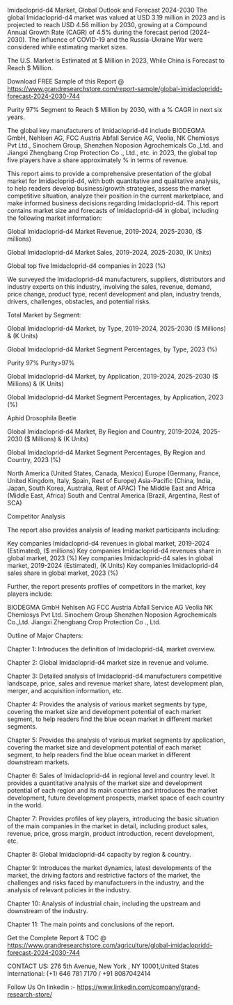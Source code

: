 Imidacloprid-d4 Market, Global Outlook and Forecast 2024-2030
The global Imidacloprid-d4 market was valued at USD 3.19 million in 2023 and is projected to reach USD 4.56 million by 2030, growing at a Compound Annual Growth Rate (CAGR) of 4.5% during the forecast period (2024-2030). The influence of COVID-19 and the Russia-Ukraine War were considered while estimating market sizes.

The U.S. Market is Estimated at $ Million in 2023, While China is Forecast to Reach $ Million.

Download FREE Sample of this Report @ https://www.grandresearchstore.com/report-sample/global-imidaclopridd-forecast-2024-2030-744

Purity 97% Segment to Reach $ Million by 2030, with a % CAGR in next six years.

The global key manufacturers of Imidacloprid-d4 include BIODEGMA GmbH, Nehlsen AG, FCC Austria Abfall Service AG, Veolia, NK Chemiosys Pvt Ltd., Sinochem Group, Shenzhen Noposion Agrochemicals Co.,Ltd. and Jiangxi Zhengbang Crop Protection Co ., Ltd., etc. in 2023, the global top five players have a share approximately % in terms of revenue.

This report aims to provide a comprehensive presentation of the global market for Imidacloprid-d4, with both quantitative and qualitative analysis, to help readers develop business/growth strategies, assess the market competitive situation, analyze their position in the current marketplace, and make informed business decisions regarding Imidacloprid-d4. This report contains market size and forecasts of Imidacloprid-d4 in global, including the following market information:

Global Imidacloprid-d4 Market Revenue, 2019-2024, 2025-2030, ($ millions)

Global Imidacloprid-d4 Market Sales, 2019-2024, 2025-2030, (K Units)

Global top five Imidacloprid-d4 companies in 2023 (%)

We surveyed the Imidacloprid-d4 manufacturers, suppliers, distributors and industry experts on this industry, involving the sales, revenue, demand, price change, product type, recent development and plan, industry trends, drivers, challenges, obstacles, and potential risks.

Total Market by Segment:

Global Imidacloprid-d4 Market, by Type, 2019-2024, 2025-2030 ($ Millions) & (K Units)

Global Imidacloprid-d4 Market Segment Percentages, by Type, 2023 (%)

Purity 97%
Purity>97%

Global Imidacloprid-d4 Market, by Application, 2019-2024, 2025-2030 ($ Millions) & (K Units)

Global Imidacloprid-d4 Market Segment Percentages, by Application, 2023 (%)

Aphid
Drosophila
Beetle

Global Imidacloprid-d4 Market, By Region and Country, 2019-2024, 2025-2030 ($ Millions) & (K Units)

Global Imidacloprid-d4 Market Segment Percentages, By Region and Country, 2023 (%)

North America (United States, Canada, Mexico)
Europe (Germany, France, United Kingdom, Italy, Spain, Rest of Europe)
Asia-Pacific (China, India, Japan, South Korea, Australia, Rest of APAC)
The Middle East and Africa (Middle East, Africa)
South and Central America (Brazil, Argentina, Rest of SCA)

Competitor Analysis

The report also provides analysis of leading market participants including:

Key companies Imidacloprid-d4 revenues in global market, 2019-2024 (Estimated), ($ millions)
Key companies Imidacloprid-d4 revenues share in global market, 2023 (%)
Key companies Imidacloprid-d4 sales in global market, 2019-2024 (Estimated), (K Units)
Key companies Imidacloprid-d4 sales share in global market, 2023 (%)

Further, the report presents profiles of competitors in the market, key players include:

BIODEGMA GmbH
Nehlsen AG
FCC Austria Abfall Service AG
Veolia
NK Chemiosys Pvt Ltd.
Sinochem Group
Shenzhen Noposion Agrochemicals Co.,Ltd.
Jiangxi Zhengbang Crop Protection Co ., Ltd.

Outline of Major Chapters:

Chapter 1: Introduces the definition of Imidacloprid-d4, market overview.

Chapter 2: Global Imidacloprid-d4 market size in revenue and volume.

Chapter 3: Detailed analysis of Imidacloprid-d4 manufacturers competitive landscape, price, sales and revenue market share, latest development plan, merger, and acquisition information, etc.

Chapter 4: Provides the analysis of various market segments by type, covering the market size and development potential of each market segment, to help readers find the blue ocean market in different market segments.

Chapter 5: Provides the analysis of various market segments by application, covering the market size and development potential of each market segment, to help readers find the blue ocean market in different downstream markets.

Chapter 6: Sales of Imidacloprid-d4 in regional level and country level. It provides a quantitative analysis of the market size and development potential of each region and its main countries and introduces the market development, future development prospects, market space of each country in the world.

Chapter 7: Provides profiles of key players, introducing the basic situation of the main companies in the market in detail, including product sales, revenue, price, gross margin, product introduction, recent development, etc.

Chapter 8: Global Imidacloprid-d4 capacity by region & country.

Chapter 9: Introduces the market dynamics, latest developments of the market, the driving factors and restrictive factors of the market, the challenges and risks faced by manufacturers in the industry, and the analysis of relevant policies in the industry.

Chapter 10: Analysis of industrial chain, including the upstream and downstream of the industry.

Chapter 11: The main points and conclusions of the report.

Get the Complete Report & TOC @ https://www.grandresearchstore.com/agriculture/global-imidaclopridd-forecast-2024-2030-744

CONTACT US:
276 5th Avenue, New York , NY 10001,United States
International: (+1) 646 781 7170 / +91 8087042414

Follow Us On linkedin :- https://www.linkedin.com/company/grand-research-store/

